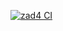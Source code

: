 [![zad4 CI](https://github.com/mariuszkrzyzopolski/TAU6/actions/workflows/zad4.yml/badge.svg)](https://github.com/mariuszkrzyzopolski/TAU6/actions/workflows/zad4.yml)
